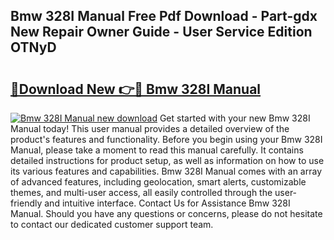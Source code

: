 ## Bmw 328I Manual Free Pdf Download - Part-gdx New Repair Owner Guide - User Service Edition OTNyD

# <h2><a href="http://bc4567.oget.top/?id=Bmw+328I+Manual">🔗Download New 👉🔴 Bmw 328I Manual</a></h2>

[![Bmw 328I Manual new download](https://i.imgur.com/5g1atiW.png)](http://bc4567.oget.top/?id=Bmw+328I+Manual)
Get started with your new Bmw 328I Manual today! This user manual provides a detailed overview of the product's features and functionality. Before you begin using your Bmw 328I Manual, please take a moment to read this manual carefully. It contains detailed instructions for product setup, as well as information on how to use its various features and capabilities. Bmw 328I Manual comes with an array of advanced features, including geolocation, smart alerts, customizable themes, and multi-user access, all easily controlled through the user-friendly and intuitive interface. Contact Us for Assistance Bmw 328I Manual. Should you have any questions or concerns, please do not hesitate to contact our dedicated customer support team.
